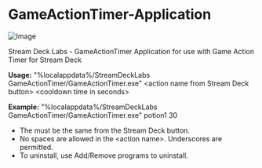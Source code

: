 # GameActionTimer-Application
![Image](https://i.postimg.cc/KYMND8PD/Game-Action-Timer-Application.png)

Stream Deck Labs - GameActionTimer Application for use with Game Action Timer for Stream Deck

**Usage:**
"%localappdata%/StreamDeckLabs GameActionTimer/GameActionTimer.exe" \<action name from Stream Deck button\> \<cooldown time in seconds\>

**Example:**
"%localappdata%/StreamDeckLabs GameActionTimer/GameActionTimer.exe" potion1 30

- The <action name> must be the same <action name> from the Stream Deck button.
- No spaces are allowed in the \<action name\>. Underscores are permitted.
- To uninstall, use Add/Remove programs to uninstall.
